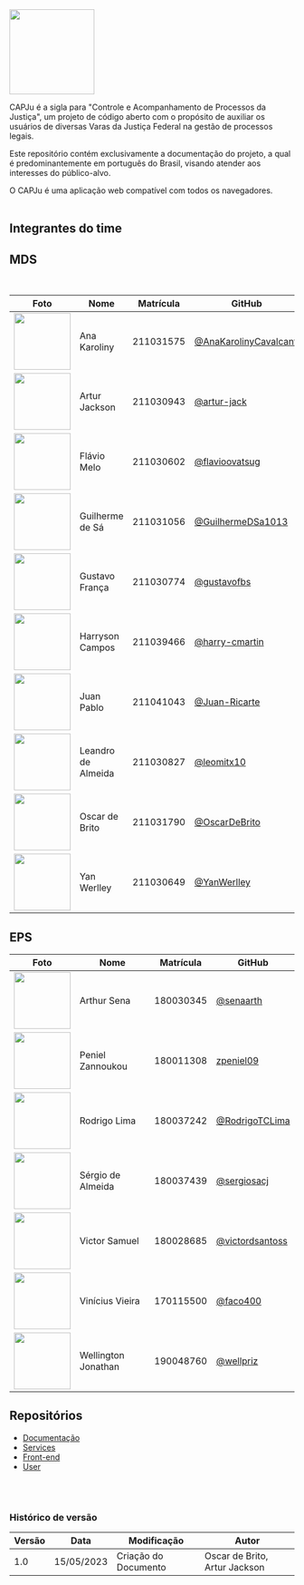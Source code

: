 <img src="https://capju.netlify.app/assets/logo.png" width="150">

CAPJu é a sigla para "Controle e Acompanhamento de Processos da Justiça", um projeto de código aberto com o propósito de auxiliar os usuários de diversas Varas da Justiça Federal na gestão de processos legais.

Este repositório contém exclusivamente a documentação do projeto, a qual é predominantemente em português do Brasil, visando atender aos interesses do público-alvo.

O CAPJu é uma aplicação web compatível com todos os navegadores.
<br/><br/>

## Integrantes do time

## MDS
<br/>

| Foto                                                                         | Nome                                | Matrícula | GitHub                                               |
| ---------------------------------------------------------------------------- | ----------------------------------- | --------- | ---------------------------------------------------- |
| <img src="https://avatars.githubusercontent.com/u/122410504?v=4" width="100"> | Ana Karoliny                | 211031575 | [@AnaKarolinyCavalcanti](https://github.com/AnaKarolinyCavalcanti)                 |
| <img src="https://avatars.githubusercontent.com/u/100738244?v=4" width="100"> | Artur Jackson                   | 211030943 | [@artur-jack](https://github.com/artur-jack)           |
| <img src="https://avatars.githubusercontent.com/u/91036264?v=4" width="100"> | Flávio Melo| 211030602 | [@flavioovatsug](https://github.com/flavioovatsug)     |
| <img src="https://avatars.githubusercontent.com/u/92813703?v=4" width="100"> | Guilherme de Sá    | 211031056 | [@GuilhermeDSa1013](https://github.com/GuilhermeDSa1013)             |
| <img src="https://avatars.githubusercontent.com/u/61592832?v=4" width="100"> | Gustavo França       | 211030774 | [@gustavofbs](https://github.com/gustavofbs)           |
| <img src="https://avatars.githubusercontent.com/u/129622482?v=4" width="100"> | Harryson Campos               | 211039466 | [@harry-cmartin ](https://github.com/harry-cmartin)                 |
| <img src="https://avatars.githubusercontent.com/u/96394878?v=4" width="100"> | Juan Pablo              | 211041043 | [@Juan-Ricarte](https://github.com/Juan-Ricarte)           |
| <img src="https://avatars.githubusercontent.com/u/90487905?v=4    " width="100"> | Leandro de Almeida    | 211030827 | [@leomitx10](https://github.com/leomitx10)       |
| <img src="https://avatars.githubusercontent.com/u/98489703?v=4" width="100"> | Oscar de Brito                     | 211031790 | [@OscarDeBrito](https://github.com/OscarDeBrito) 
| <img src="https://avatars.githubusercontent.com/u/83103936?v=4" width="100"> | Yan Werlley             | 211030649 | [@YanWerlley](https://github.com/YanWerlley) |

## EPS
| Foto                                                                         | Nome                                | Matrícula | GitHub                                               |
| ---------------------------------------------------------------------------- | ----------------------------------- | --------- | ---------------------------------------------------- |
<img src="https://avatars.githubusercontent.com/u/49957403?v=4" width="100"> | Arthur Sena             | 180030345 | [@senaarth](https://github.com/senaarth)   |
| <img src="https://avatars.githubusercontent.com/u/78034696?v=4" width="100"> | Peniel  Zannoukou           | 180011308 | [zpeniel09](https://github.com/zpeniel09)   |
| <img src="https://avatars.githubusercontent.com/u/48688714?v=4" width="100"> | Rodrigo Lima            | 180037242 | [@RodrigoTCLima](https://github.com/RodrigoTCLima)   |
| <img src="https://avatars.githubusercontent.com/u/36544528?v=4" width="100"> | Sérgio de Almeida       | 180037439 | [@sergiosacj](https://github.com/sergiosacj)   |
| <img src="https://avatars.githubusercontent.com/u/52058094?v=4" width="100"> | Victor Samuel            | 180028685 | [@victordsantoss](https://github.com/victordsantoss)   |
| <img src="https://avatars.githubusercontent.com/u/49957412?v=4" width="100"> | Vinícius Vieira           | 170115500 | [@faco400](https://github.com/faco400)   |
| <img src="https://avatars.githubusercontent.com/u/217238?v=4" width="100"> | Wellington Jonathan             | 190048760 | [@wellpriz](https://github.com/wellpriz)   |




## Repositórios

- [Documentação](https://github.com/fga-eps-mds/2023-1-CAPJu-Doc)
- [Services](https://github.com/fga-eps-mds/2023-1-CAPJu-Services)
-  [Front-end](https://github.com/fga-eps-mds/2023-1-CAPJu-Front)
- [User](https://github.com/fga-eps-mds/2023-1-CAPJu-User)

<br/><br/>




### Histórico de versão

| Versão | Data       | Modificação          | Autor |
| ------ | ---------- | -------------------- | -----|
| 1.0    | 15/05/2023 | Criação do Documento | Oscar de Brito, Artur Jackson |
